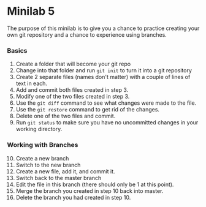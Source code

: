 # Minilab 5

The purpose of this minilab is to give you a chance to practice creating your own
git repository and a chance to experience using branches.

### Basics

1. Create a folder that will become your git repo
2. Change into that folder and run `git init` to turn it into a git repository
3. Create 2 separate files (names don't matter) with a couple of lines of text in each.
4. Add and commit both files created in step 3.
5. Modify one of the two files created in step 3.
6. Use the `git diff` command to see what changes were made to the file.
7. Use the `git restore` command to get rid of the changes.
8. Delete one of the two files and commit.
9. Run `git status` to make sure you have no uncommitted changes in your working directory.

### Working with Branches

10. Create a new branch
11. Switch to the new branch
12. Create a new file, add it, and commit it.
13. Switch back to the master branch
14. Edit the file in this branch (there should only be 1 at this point).
15. Merge the branch you created in step 10 back into master.
16. Delete the branch you had created in step 10.

